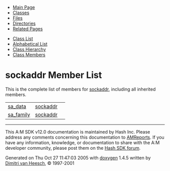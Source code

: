 <div class="tabs">

- [Main Page](index.md)
- <span id="current">[Classes](annotated.md)</span>
- [Files](files.md)
- [Directories](dirs.md)
- [Related Pages](pages.md)

</div>

<div class="tabs">

- [Class List](annotated.md)
- [Alphabetical List](classes.md)
- [Class Hierarchy](hierarchy.md)
- [Class Members](functions.md)

</div>

# sockaddr Member List

This is the complete list of members for <a href="structsockaddr.md" class="el">sockaddr</a>, including all inherited members.

|  |  |  |
|----|----|----|
| <a href="structsockaddr.md#df71faf030d920055013be1c25d9cc65" class="el">sa_data</a> | <a href="structsockaddr.md" class="el">sockaddr</a> |  |
| <a href="structsockaddr.md#395336aa2f2c08a66e558acbd3c656f7" class="el">sa_family</a> | <a href="structsockaddr.md" class="el">sockaddr</a> |  |

------------------------------------------------------------------------

<span class="small">This A:M SDK v12.0 documentation is maintained by Hash Inc. Please address any comments concerning this documentation to [AMReports](http://www.hash.com/reports). If you have any information, knowledge, or documentation to share with the A:M developer community, please post them on the [Hash SDK forum](http://www.hash.com/forums/index.php?showforum=11).</span>

Generated on Thu Oct 27 11:47:03 2005 with [<span class="image placeholder" original-image-src="doxygen.png" original-image-title="" height="45" width="100" align="middle" border="0">doxygen</span>](http://www.doxygen.org/index.html) 1.4.5 written by [Dimitri van Heesch](mailto:dimitri@stack.nl), © 1997-2001
